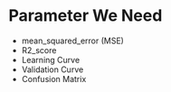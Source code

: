 # Parameter We Need
- mean_squared_error (MSE)
- R2_score
- Learning Curve
- Validation Curve
- Confusion Matrix
